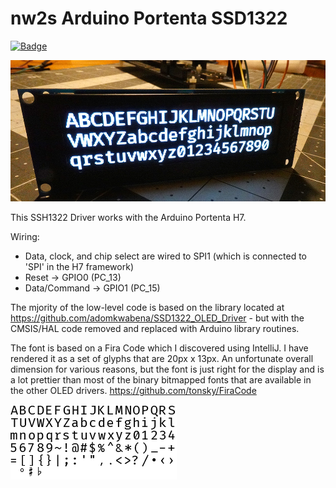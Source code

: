 # nw2s Arduino Portenta SSD1322

[![Badge](https://github.com/nw2s/nw2s_portenta_SSD1322/actions/workflows/ArduinoLint.yaml/badge.svg)](https://github.com/nw2s/nw2s_portenta_SSD1322/actions/workflows/ArduinoLint.yaml)

![SSD1322 OLED Display](resources/oled.jpg?raw=true "Fira Code demo")

This SSH1322 Driver works with the Arduino Portenta H7.

Wiring:

- Data, clock, and chip select are wired to SPI1 (which is connected to 'SPI' in the H7 framework)
- Reset -> GPIO0 (PC_13)
- Data/Command -> GPIO1 (PC_15)

The mjority of the low-level code is based on the library located at https://github.com/adomkwabena/SSD1322_OLED_Driver - but with the CMSIS/HAL code removed and replaced with Arduino library routines. 

The font is based on a Fira Code which I discovered using IntelliJ. I have rendered it as a set of glyphs that are 20px x 13px. An unfortunate overall dimension for various reasons, but the font is just right for the display and is a lot prettier than most of the binary bitmapped fonts that are available in the other OLED drivers. https://github.com/tonsky/FiraCode

![Font example](resources/font.png?raw=true "Font Sample")
